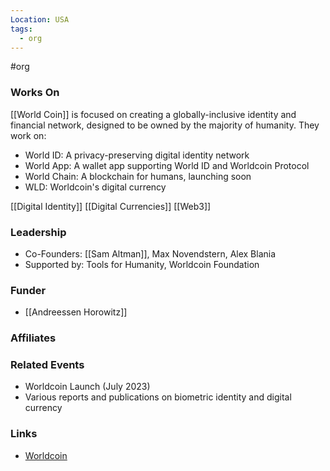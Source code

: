 ```yaml
---
Location: USA
tags:
  - org
---
```

#org

### Works On
[[World Coin]] is focused on creating a globally-inclusive identity and financial network, designed to be owned by the majority of humanity. They work on:

- World ID: A privacy-preserving digital identity network
- World App: A wallet app supporting World ID and Worldcoin Protocol
- World Chain: A blockchain for humans, launching soon
- WLD: Worldcoin's digital currency

[[Digital Identity]]
[[Digital Currencies]]
[[Web3]]

### Leadership
- Co-Founders: [[Sam Altman]], Max Novendstern, Alex Blania
- Supported by: Tools for Humanity, Worldcoin Foundation

### Funder
- [[Andreessen Horowitz]]

### Affiliates

### Related Events
- Worldcoin Launch (July 2023)
- Various reports and publications on biometric identity and digital currency

### Links
- [Worldcoin](https://worldcoin.org/)